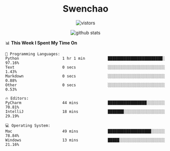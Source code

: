 <h1 align="center">Swenchao</h3>

<p align="center">
  <img src="https://visitor-badge.glitch.me/badge?page_id=Swenchao" alt="vistors" />
</p>

<p align="center">
  <img src="https://github-readme-stats.vercel.app/api?username=Swenchao&count_private=true&show_icons=true&theme=vue-dark&hide_title=true" alt="github stats" />
</p>

<!--START_SECTION:waka-->
📊 **This Week I Spent My Time On** 

```text
💬 Programming Languages: 
Python                   1 hr 1 min          ████████████████████████░   97.16% 
Text                     0 secs              ░░░░░░░░░░░░░░░░░░░░░░░░░   1.43% 
Markdown                 0 secs              ░░░░░░░░░░░░░░░░░░░░░░░░░   0.88% 
Other                    0 secs              ░░░░░░░░░░░░░░░░░░░░░░░░░   0.53%

🔥 Editors: 
PyCharm                  44 mins             █████████████████░░░░░░░░   70.81% 
IntelliJ                 18 mins             ███████░░░░░░░░░░░░░░░░░░   29.19%

💻 Operating System: 
Mac                      49 mins             ███████████████████░░░░░░   78.84% 
Windows                  13 mins             █████░░░░░░░░░░░░░░░░░░░░   21.16%

```


<!--END_SECTION:waka-->
